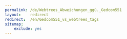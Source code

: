 ```yaml
---
permalink: /de/Webtrees_Abweichungen_ggü._Gedcom551
layout:    redirect
redirect:  /en/Gedcom551_vs_webtrees_tags
sitemap:
    exclude: yes
---
```


